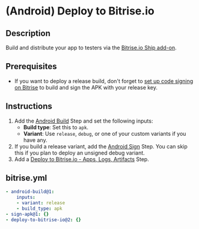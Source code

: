 # (Android) Deploy to Bitrise.io

## Description

Build and distribute your app to testers via the [Bitrise.io Ship add-on](https://devcenter.bitrise.io/en/deploying/deploying-with-ship/getting-started-with-ship.html).

## Prerequisites

* If you want to deploy a release build, don't forget to [set up code signing on Bitrise](https://devcenter.bitrise.io/en/code-signing/android-code-signing.html) to build and sign the APK with your release key.

## Instructions

1. Add the [Android Build](https://bitrise.io/integrations/steps/android-build) Step and set the following inputs:
    - **Build type**: Set this to `apk`.
    - **Variant**: Use `release`, `debug`, or one of your custom variants if you have any.
2. If you build a release variant, add the [Android Sign](https://bitrise.io/integrations/steps/sign-apk) Step. You can skip this if you plan to deploy an unsigned debug variant.
3. Add a [Deploy to Bitrise.io - Apps, Logs, Artifacts](https://www.bitrise.io/integrations/steps/deploy-to-bitrise-io) Step.

## bitrise.yml

```yaml
- android-build@1:
    inputs:
    - variant: release
    - build_type: apk
- sign-apk@1: {}
- deploy-to-bitrise-io@2: {}
```
